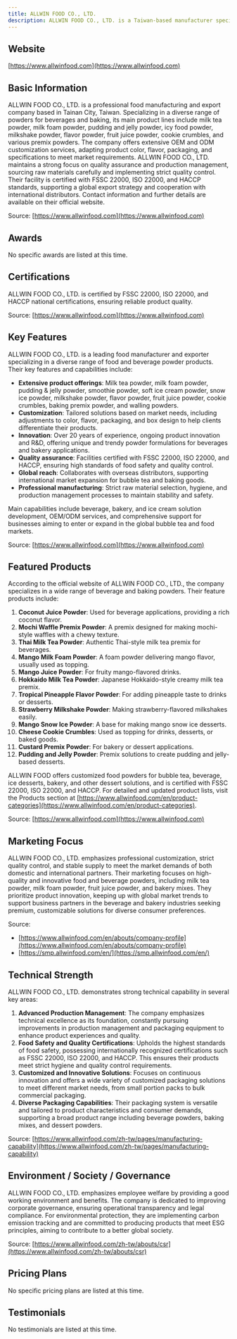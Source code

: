 ```yaml
---
title: ALLWIN FOOD CO., LTD.
description: ALLWIN FOOD CO., LTD. is a Taiwan-based manufacturer specializing in customized food and beverage powders, supplying global markets with products like milk tea powder, milk foam powder, and premix baking solutions. With over 20 years of industry experience, the company emphasizes innovation, strict quality control, and holds certifications including FSSC 22000, ISO 22000, and HACCP.
---
```


## Website

[https://www.allwinfood.com](https://www.allwinfood.com)

## Basic Information

ALLWIN FOOD CO., LTD. is a professional food manufacturing and export company based in Tainan City, Taiwan. Specializing in a diverse range of powders for beverages and baking, its main product lines include milk tea powder, milk foam powder, pudding and jelly powder, icy food powder, milkshake powder, flavor powder, fruit juice powder, cookie crumbles, and various premix powders. The company offers extensive OEM and ODM customization services, adapting product color, flavor, packaging, and specifications to meet market requirements. ALLWIN FOOD CO., LTD. maintains a strong focus on quality assurance and production management, sourcing raw materials carefully and implementing strict quality control. Their facility is certified with FSSC 22000, ISO 22000, and HACCP standards, supporting a global export strategy and cooperation with international distributors. Contact information and further details are available on their official website.

Source: [https://www.allwinfood.com](https://www.allwinfood.com)

## Awards

No specific awards are listed at this time.

## Certifications

ALLWIN FOOD CO., LTD. is certified by FSSC 22000, ISO 22000, and HACCP national certifications, ensuring reliable product quality.

Source: [https://www.allwinfood.com](https://www.allwinfood.com)

## Key Features

ALLWIN FOOD CO., LTD. is a leading food manufacturer and exporter specializing in a diverse range of food and beverage powder products. Their key features and capabilities include:

- **Extensive product offerings**: Milk tea powder, milk foam powder, pudding & jelly powder, smoothie powder, soft ice cream powder, snow ice powder, milkshake powder, flavor powder, fruit juice powder, cookie crumbles, baking premix powder, and walling powders.
- **Customization**: Tailored solutions based on market needs, including adjustments to color, flavor, packaging, and box design to help clients differentiate their products.
- **Innovation**: Over 20 years of experience, ongoing product innovation and R&D, offering unique and trendy powder formulations for beverages and bakery applications.
- **Quality assurance**: Facilities certified with FSSC 22000, ISO 22000, and HACCP, ensuring high standards of food safety and quality control.
- **Global reach**: Collaborates with overseas distributors, supporting international market expansion for bubble tea and baking goods.
- **Professional manufacturing**: Strict raw material selection, hygiene, and production management processes to maintain stability and safety.

Main capabilities include beverage, bakery, and ice cream solution development, OEM/ODM services, and comprehensive support for businesses aiming to enter or expand in the global bubble tea and food markets.

Source: [https://www.allwinfood.com](https://www.allwinfood.com)

## Featured Products

According to the official website of ALLWIN FOOD CO., LTD., the company specializes in a wide range of beverage and baking powders. Their feature products include:

1. **Coconut Juice Powder**: Used for beverage applications, providing a rich coconut flavor.
2. **Mochi Waffle Premix Powder**: A premix designed for making mochi-style waffles with a chewy texture.
3. **Thai Milk Tea Powder**: Authentic Thai-style milk tea premix for beverages.
4. **Mango Milk Foam Powder**: A foam powder delivering mango flavor, usually used as topping.
5. **Mango Juice Powder**: For fruity mango-flavored drinks.
6. **Hokkaido Milk Tea Powder**: Japanese Hokkaido-style creamy milk tea premix.
7. **Tropical Pineapple Flavor Powder**: For adding pineapple taste to drinks or desserts.
8. **Strawberry Milkshake Powder**: Making strawberry-flavored milkshakes easily.
9. **Mango Snow Ice Powder**: A base for making mango snow ice desserts.
10. **Cheese Cookie Crumbles**: Used as topping for drinks, desserts, or baked goods.
11. **Custard Premix Powder**: For bakery or dessert applications.
12. **Pudding and Jelly Powder**: Premix solutions to create pudding and jelly-based desserts.

ALLWIN FOOD offers customized food powders for bubble tea, beverage, ice desserts, bakery, and other dessert solutions, and is certified with FSSC 22000, ISO 22000, and HACCP. For detailed and updated product lists, visit the Products section at [https://www.allwinfood.com/en/product-categories](https://www.allwinfood.com/en/product-categories).

Source: [https://www.allwinfood.com](https://www.allwinfood.com)

## Marketing Focus

ALLWIN FOOD CO., LTD. emphasizes professional customization, strict quality control, and stable supply to meet the market demands of both domestic and international partners. Their marketing focuses on high-quality and innovative food and beverage powders, including milk tea powder, milk foam powder, fruit juice powder, and bakery mixes. They prioritize product innovation, keeping up with global market trends to support business partners in the beverage and bakery industries seeking premium, customizable solutions for diverse consumer preferences.

Source:
- [https://www.allwinfood.com/en/abouts/company-profile](https://www.allwinfood.com/en/abouts/company-profile)
- [https://smp.allwinfood.com/en/](https://smp.allwinfood.com/en/)

## Technical Strength

ALLWIN FOOD CO., LTD. demonstrates strong technical capability in several key areas:

1. **Advanced Production Management**: The company emphasizes technical excellence as its foundation, constantly pursuing improvements in production management and packaging equipment to enhance product experiences and quality.
2. **Food Safety and Quality Certifications**: Upholds the highest standards of food safety, possessing internationally recognized certifications such as FSSC 22000, ISO 22000, and HACCP. This ensures their products meet strict hygiene and quality control requirements.
3. **Customized and Innovative Solutions**: Focuses on continuous innovation and offers a wide variety of customized packaging solutions to meet different market needs, from small portion packs to bulk commercial packaging.
4. **Diverse Packaging Capabilities**: Their packaging system is versatile and tailored to product characteristics and consumer demands, supporting a broad product range including beverage powders, baking mixes, and dessert powders.

Source: [https://www.allwinfood.com/zh-tw/pages/manufacturing-capability](https://www.allwinfood.com/zh-tw/pages/manufacturing-capability)

## Environment / Society / Governance

ALLWIN FOOD CO., LTD. emphasizes employee welfare by providing a good working environment and benefits. The company is dedicated to improving corporate governance, ensuring operational transparency and legal compliance. For environmental protection, they are implementing carbon emission tracking and are committed to producing products that meet ESG principles, aiming to contribute to a better global society.

Source: [https://www.allwinfood.com/zh-tw/abouts/csr](https://www.allwinfood.com/zh-tw/abouts/csr)

## Pricing Plans

No specific pricing plans are listed at this time.

## Testimonials

No testimonials are listed at this time.